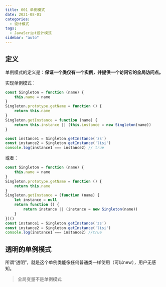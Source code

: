 ```yaml
---
title: 001 单例模式
date: 2021-08-01
categories:
  - 设计模式
tags:
  - JavaScript设计模式
sidebar: "auto"
---
```


## 定义
单例模式的定义是：**保证一个类仅有一个实例，并提供一个访问它的全局访问点。**

实现单例模式：
```js
const Singleton = function (name) {
    this.name = name
}
Singleton.prototype.getName = function () {
    return this.name
}
Singleton.getInstance = function (name) {
    return this.instance || (this.instance = new Singleton(name))
}

const instance1 = Singleton.getInstance('zs')
const instance2 = Singleton.getInstance('lisi')
console.log(instance1 === instance2) // true
```
或者：
```js
const Singleton = function (name) {
    this.name = name
}
Singleton.prototype.getName = function () {
    return this.name
}
Singleton.getInstance = (function (name) {
    let instance = null
    return function () {
        return instance || (instance = new Singleton(name))
    }
})()
const instance1 = Singleton.getInstance('zs')
const instance2 = Singleton.getInstance('lisi')
console.log(instance1 === instance2) //true
```

## 透明的单例模式
所谓“透明”，就是这个单例类能像任何普通类一样使用（可以new），用户无感知。
> 全局变量不是单例模式            